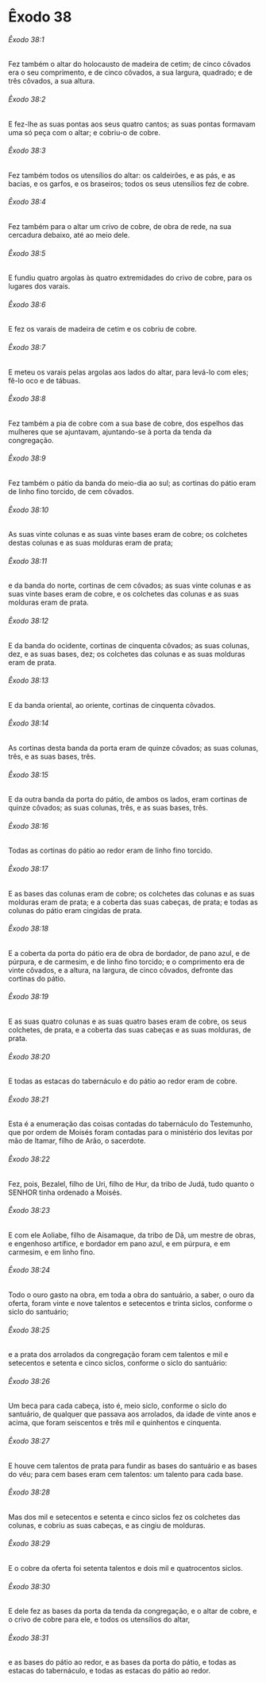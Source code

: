# Êxodo 38

###### Êxodo 38:1

Fez também o altar do holocausto de madeira de cetim; de cinco côvados era o seu comprimento, e de cinco côvados, a sua largura, quadrado; e de três côvados, a sua altura.

###### Êxodo 38:2

E fez-lhe as suas pontas aos seus quatro cantos; as suas pontas formavam uma só peça com o altar; e cobriu-o de cobre.

###### Êxodo 38:3

Fez também todos os utensílios do altar: os caldeirões, e as pás, e as bacias, e os garfos, e os braseiros; todos os seus utensílios fez de cobre.

###### Êxodo 38:4

Fez também para o altar um crivo de cobre, de obra de rede, na sua cercadura debaixo, até ao meio dele.

###### Êxodo 38:5

E fundiu quatro argolas às quatro extremidades do crivo de cobre, para os lugares dos varais.

###### Êxodo 38:6

E fez os varais de madeira de cetim e os cobriu de cobre.

###### Êxodo 38:7

E meteu os varais pelas argolas aos lados do altar, para levá-lo com eles; fê-lo oco e de tábuas.

###### Êxodo 38:8

Fez também a pia de cobre com a sua base de cobre, dos espelhos das mulheres que se ajuntavam, ajuntando-se à porta da tenda da congregação.

###### Êxodo 38:9

Fez também o pátio da banda do meio-dia ao sul; as cortinas do pátio eram de linho fino torcido, de cem côvados.

###### Êxodo 38:10

As suas vinte colunas e as suas vinte bases eram de cobre; os colchetes destas colunas e as suas molduras eram de prata;

###### Êxodo 38:11

e da banda do norte, cortinas de cem côvados; as suas vinte colunas e as suas vinte bases eram de cobre, e os colchetes das colunas e as suas molduras eram de prata.

###### Êxodo 38:12

E da banda do ocidente, cortinas de cinquenta côvados; as suas colunas, dez, e as suas bases, dez; os colchetes das colunas e as suas molduras eram de prata.

###### Êxodo 38:13

E da banda oriental, ao oriente, cortinas de cinquenta côvados.

###### Êxodo 38:14

As cortinas desta banda da porta eram de quinze côvados; as suas colunas, três, e as suas bases, três.

###### Êxodo 38:15

E da outra banda da porta do pátio, de ambos os lados, eram cortinas de quinze côvados; as suas colunas, três, e as suas bases, três.

###### Êxodo 38:16

Todas as cortinas do pátio ao redor eram de linho fino torcido.

###### Êxodo 38:17

E as bases das colunas eram de cobre; os colchetes das colunas e as suas molduras eram de prata; e a coberta das suas cabeças, de prata; e todas as colunas do pátio eram cingidas de prata.

###### Êxodo 38:18

E a coberta da porta do pátio era de obra de bordador, de pano azul, e de púrpura, e de carmesim, e de linho fino torcido; e o comprimento era de vinte côvados, e a altura, na largura, de cinco côvados, defronte das cortinas do pátio.

###### Êxodo 38:19

E as suas quatro colunas e as suas quatro bases eram de cobre, os seus colchetes, de prata, e a coberta das suas cabeças e as suas molduras, de prata.

###### Êxodo 38:20

E todas as estacas do tabernáculo e do pátio ao redor eram de cobre.

###### Êxodo 38:21

Esta é a enumeração das coisas contadas do tabernáculo do Testemunho, que por ordem de Moisés foram contadas para o ministério dos levitas por mão de Itamar, filho de Arão, o sacerdote.

###### Êxodo 38:22

Fez, pois, Bezalel, filho de Uri, filho de Hur, da tribo de Judá, tudo quanto o SENHOR tinha ordenado a Moisés.

###### Êxodo 38:23

E com ele Aoliabe, filho de Aisamaque, da tribo de Dã, um mestre de obras, e engenhoso artífice, e bordador em pano azul, e em púrpura, e em carmesim, e em linho fino.

###### Êxodo 38:24

Todo o ouro gasto na obra, em toda a obra do santuário, a saber, o ouro da oferta, foram vinte e nove talentos e setecentos e trinta siclos, conforme o siclo do santuário;

###### Êxodo 38:25

e a prata dos arrolados da congregação foram cem talentos e mil e setecentos e setenta e cinco siclos, conforme o siclo do santuário:

###### Êxodo 38:26

Um beca para cada cabeça, isto é, meio siclo, conforme o siclo do santuário, de qualquer que passava aos arrolados, da idade de vinte anos e acima, que foram seiscentos e três mil e quinhentos e cinquenta.

###### Êxodo 38:27

E houve cem talentos de prata para fundir as bases do santuário e as bases do véu; para cem bases eram cem talentos: um talento para cada base.

###### Êxodo 38:28

Mas dos mil e setecentos e setenta e cinco siclos fez os colchetes das colunas, e cobriu as suas cabeças, e as cingiu de molduras.

###### Êxodo 38:29

E o cobre da oferta foi setenta talentos e dois mil e quatrocentos siclos.

###### Êxodo 38:30

E dele fez as bases da porta da tenda da congregação, e o altar de cobre, e o crivo de cobre para ele, e todos os utensílios do altar,

###### Êxodo 38:31

e as bases do pátio ao redor, e as bases da porta do pátio, e todas as estacas do tabernáculo, e todas as estacas do pátio ao redor.

